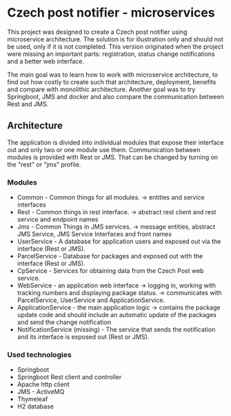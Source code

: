 # Czech post notifier - microservices
This project was designed to create a Czech post notifier using microservice architecture. The solution is for illustration only and should not be used, only if it is not completed. This version originated when the project were missing an important parts: registration, status change notifications and a better web interface.

The main goal was to learn how to work with microservice architecture, to find out how costly to create such that architecture, deployment, benefits and compare with monolithic architecture. Another goal was to try Springboot, JMS and docker and also compare the communication between Rest and JMS.

## Architecture
The application is divided into individual modules that expose their interface out and only two or one module use them. Communication between modules is provided with Rest or JMS. That can be changed by turning on the "rest" or "jms" profile.

### Modules
* Common - Common things for all modules. -> entities and service interfaces
* Rest - Common things in rest interface. -> abstract rest client and rest service and endpoint names
* Jms - Common Things in JMS services. -> message entities, abstract JMS Service, JMS Service Interfaces and front names
* UserService - A database for application users and exposed out via the interface (Rest or JMS).
* ParcelService - Database for packages and exposed out with the interface (Rest or JMS).
* CpService - Services for obtaining data from the Czech Post web service.
* WebService - an application web interface -> logging in, working with tracking numbers and displaying package status. -> communicates with ParcelService, UserService and ApplicationService.
* ApplicationService - the main application logic -> contains the package update code and should include an automatic update of the packages and send the change notification
* NotificationService (missing) - The service that sends the notification and its interface is exposed out (Rest or JMS).

### Used technologies
* Springboot
* Springboot Rest client and controller
* Apache http client
* JMS - ActiveMQ
* Thymeleaf
* H2 database
